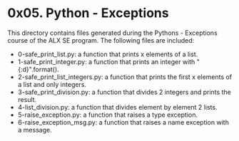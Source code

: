 # 0x05. Python - Exceptions

This directory contains files generated during the Pythons - Exceptions course of the ALX SE program.
The following files are included:

- 0-safe_print_list.py: a function that prints x elements of a list.
- 1-safe_print_integer.py: a function that prints an integer with "{:d}".format().
- 2-safe_print_list_integers.py: a function that prints the first x elements of a list and only integers.
- 3-safe_print_division.py: a function that divides 2 integers and prints the result.
- 4-list_division.py: a function that divides element by element 2 lists.
- 5-raise_exception.py: a function that raises a type exception.
- 6-raise_exception_msg.py: a function that raises a name exception with a message.
